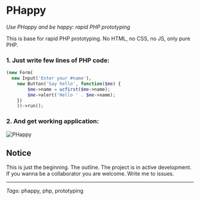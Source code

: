 # PHappy

*Use PHappy and be happy: rapid PHP prototyping*

This is base for rapid PHP prototyping. No HTML, no CSS, no JS, only pure PHP.

### 1. Just write few lines of PHP code:

```php
(new Form(
  new Input('Enter your #name'),
	new Button('Say hello', function($me) {
		$me->name = ucfirst($me->name);
		$me->alert('Hello ' . $me->name);
	})
	))->run();
```

### 2. And get working application:

![PHappy](https://raw.github.com/ptrofimov/phappy/master/example/picture.png)

## Notice

This is just the beginning. The outline. The project is in active development. 
If you wanna be a collaborator you are welcome. Write me to issues.

--------------------------------------------------------
*Tags:* phappy, php, prototyping
